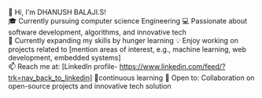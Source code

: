 👋 Hi, I'm DHANUSH BALAJI.S!  
🎓 Currently pursuing computer science Engineering 
💻 Passionate about software development, algorithms, and innovative tech  
🌱 Currently expanding my skills by hunger learning 
💡 Enjoy working on projects related to [mention areas of interest, e.g., machine learning, web development, embedded systems]  
📫 Reach me at: [LinkedIn profile- https://www.linkedin.com/feed/?trk=nav_back_to_linkedin]
🚀continuous learning
🚀 Open to: Collaboration on open-source projects and innovative tech solution

